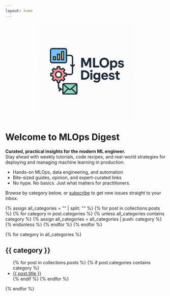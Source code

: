 ```yaml
---
layout: home
---
```


<p>
  <img src="/assets/logo/logo.png" width="300px" alt="MLOps Lifecycle" style="display: block; margin: 0 auto;" />
</p>

# Welcome to MLOps Digest

**Curated, practical insights for the modern ML engineer.**  
Stay ahead with weekly tutorials, code recipes, and real-world strategies for deploying and managing machine learning in production.

- Hands-on MLOps, data engineering, and automation
- Bite-sized guides, opinion, and expert-curated links
- No hype. No basics. Just what matters for practitioners.

Browse by category below, or [subscribe](/subscribe) to get new issues straight to your inbox.

<!-- Gather unique categories from all posts -->
{% assign all_categories = "" | split: "" %}
{% for post in collections.posts %}
  {% for category in post.categories %}
    {% unless all_categories contains category %}
      {% assign all_categories = all_categories | push: category %}
    {% endunless %}
  {% endfor %}
{% endfor %}

<!-- Display categories and their posts -->
{% for category in all_categories %}
  <h2>{{ category }}</h2>
  <ul>
    {% for post in collections.posts %}
      {% if post.categories contains category %}
        <li><a href="{{ post.url }}">{{ post.title }}</a></li>
      {% endif %}
    {% endfor %}
  </ul>
{% endfor %}
